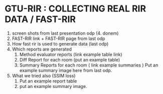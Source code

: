 # GTU-RIR : COLLECTING REAL RIR DATA / FAST-RIR

1. screen shots from last presentation odp (4. donem)
2. FAST-RIR link + FAST-RIR page from last odp
3. How fast rir is used to generate data (last odp)
4. Which reports are generated
   1. Method evaluator reports (link example table link)
   2. Diff Report for each room (put an example table)
   3. Summary Reports for each room ( link example summaries )
      Put an example summary image here from last odp.
5. What we tried also (SSIM loss)
   1. Put an example report table
   2. put an example summary image.
   